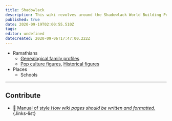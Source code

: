 ```yaml
---
title: Shadowlack
description: This wiki revolves around the Shadowlack World Building Project.
published: true
date: 2020-09-19T02:00:55.510Z
tags: 
editor: undefined
dateCreated: 2020-09-06T17:47:00.222Z
---
```


- Ramathians
	- [Genealogical family profiles](/t/genealogy)
	- [Pop culture figures](/t/pop%20culture), [Historical figures](/t/historical%20figures)
- Places
	- Schools

---

## Contribute

- [:book: Manual of style *How wiki pages should be written and formatted.*](/guides/manual-of-style)
{.links-list}